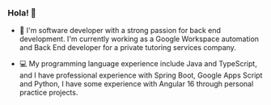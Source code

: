 ### Hola! 👋

- 👋 I'm software developer with a strong passion for back end development. I'm currently working as a Google Workspace automation and Back End developer for a private tutoring services company.

- 💻 My programming language experience include Java and TypeScript, and I have professional experience with Spring Boot, Google Apps Script and Python, I have some experience with Angular 16 through personal practice projects. 
